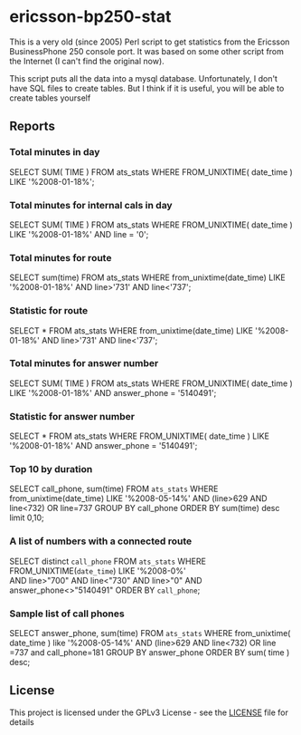 # ericsson-bp250-stat
This is a very old (since 2005) Perl script to get statistics from the Ericsson BusinessPhone 250 console port.
It was based on some other script from the Internet (I can't find the original now).

This script puts all the data into a mysql database.
Unfortunately, I don't have SQL files to create tables.
But I think if it is useful, you will be able to create tables yourself

## Reports

### Total minutes in day
 SELECT SUM( TIME ) FROM ats_stats WHERE FROM_UNIXTIME( date_time ) LIKE '%2008-01-18%';

### Total minutes for internal cals in day
 SELECT SUM( TIME ) FROM ats_stats WHERE FROM_UNIXTIME( date_time ) LIKE '%2008-01-18%' AND line = '0';

### Total minutes for route
 SELECT sum(time) FROM ats_stats WHERE from_unixtime(date_time) LIKE '%2008-01-18%' AND line>'731' AND line<'737';

### Statistic for route
 SELECT * FROM ats_stats WHERE from_unixtime(date_time) LIKE '%2008-01-18%' AND line>'731' AND line<'737';

### Total minutes for answer number
 SELECT SUM( TIME ) FROM ats_stats WHERE FROM_UNIXTIME( date_time ) LIKE '%2008-01-18%' AND answer_phone = '5140491';

### Statistic for answer number
 SELECT * FROM ats_stats WHERE FROM_UNIXTIME( date_time ) LIKE '%2008-01-18%' AND answer_phone = '5140491';

### Top 10 by duration
 SELECT call_phone, sum(time)
 FROM `ats_stats`
 WHERE from_unixtime(date_time) LIKE '%2008-05-14%' AND (line>629 AND line<732) OR line=737
 GROUP BY call_phone
 ORDER BY sum(time) desc limit 0,10;

### A list of numbers with a connected route
 SELECT distinct `call_phone` FROM `ats_stats` WHERE FROM_UNIXTIME(`date_time`) LIKE '%2008-0%' \
 AND line>"700" AND line<"730" AND line>"0" AND answer_phone<>"5140491" ORDER BY `call_phone`;

### Sample list of call phones
 SELECT answer_phone, sum(time)
 FROM `ats_stats`
 WHERE from_unixtime( date_time ) like '%2008-05-14%' AND (line>629 AND line<732) OR line =737 and call_phone=181
 GROUP BY answer_phone ORDER BY sum( time ) desc;

## License

This project is licensed under the GPLv3 License - see the [LICENSE](LICENSE) file for details

